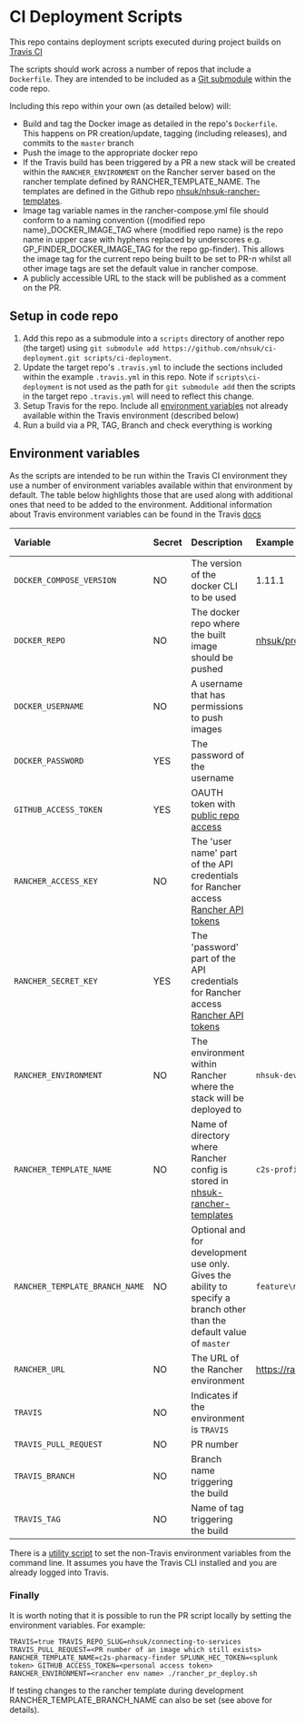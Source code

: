 # CI Deployment Scripts

This repo contains deployment scripts executed during project builds on [Travis CI](https://travis-ci.org)

The scripts should work across a number of repos that include a `Dockerfile`. They are intended to be included as a [Git submodule](https://git-scm.com/docs/git-submodule) within the code repo.

Including this repo within your own (as detailed below) will:
* Build and tag the Docker image as detailed in the repo's `Dockerfile`. This happens on PR creation/update, tagging (including releases), and commits to the `master` branch
* Push the image to the appropriate docker repo
* If the Travis build has been triggered by a PR a new stack will be created within the `RANCHER_ENVIRONMENT` on the Rancher server based on the rancher template defined by RANCHER_TEMPLATE_NAME. The templates are defined in the Github repo [nhsuk/nhsuk-rancher-templates](https://github.com/nhsuk/nhsuk-rancher-templates).
* Image tag variable names in the rancher-compose.yml file should conform to a naming convention ({modified repo name}_DOCKER_IMAGE_TAG where {modified repo name} is the repo name in upper case with hyphens replaced by underscores e.g. GP_FINDER_DOCKER_IMAGE_TAG for the repo gp-finder). This allows the image tag for the current repo being built to be set to PR-_n_ whilst all other image tags are set the default value in rancher compose.
* A publicly accessible URL to the stack will be published as a comment on the PR.

## Setup in code repo

1. Add this repo as a submodule into a `scripts` directory of another repo (the target) using `git submodule add https://github.com/nhsuk/ci-deployment.git scripts/ci-deployment`.
1. Update the target repo's `.travis.yml` to include the sections included within the example `.travis.yml` in this repo. Note if `scripts\ci-deployment` is not used as the path for `git submodule add` then the scripts in the target repo `.travis.yml` will need to reflect this change.
1. Setup Travis for the repo. Include all [environment variables](https://docs.travis-ci.com/user/environment-variables/#Defining-Variables-in-Repository-Settings) not already available within the Travis environment (described below)
1. Run a build via a PR, TAG, Branch and check everything is working

## Environment variables

As the scripts are intended to be run within the Travis CI environment they use a number of environment variables available within that environment by default. The table below highlights those that are used along with additional ones that need to be added to the environment. Additional information about Travis environment variables can be found in the Travis [docs](https://docs.travis-ci.com/user/environment-variables/#Default-Environment-Variables)

| Variable               | Secret | Description| Example | Add to Travis? |
|:---|:---|:---|:---|:---|
| `DOCKER_COMPOSE_VERSION` | NO | The  version of the docker CLI to be used | 1.11.1 | YES |
| `DOCKER_REPO` | NO | The docker repo where the built image should be pushed | [nhsuk/profiles](https://hub.docker.com/r/nhsuk/profiles/) | YES |
| `DOCKER_USERNAME` | NO | A username that has permissions to push images | | YES |
| `DOCKER_PASSWORD` | YES | The password of the username | | YES |
| `GITHUB_ACCESS_TOKEN` | YES | OAUTH token with [public repo access](https://developer.github.com/v3/oauth/#scopes) | | YES |
| `RANCHER_ACCESS_KEY` | NO | The 'user name' part of the API credentials for Rancher access [Rancher API tokens](https://docs.rancher.com/rancher/v1.1/en/api/v1/api-keys/) | | YES |
| `RANCHER_SECRET_KEY` | YES | The 'password' part of the API credentials for Rancher access [Rancher API tokens](https://docs.rancher.com/rancher/v1.1/en/api/v1/api-keys/) | | YES |
| `RANCHER_ENVIRONMENT` | NO | The environment within Rancher where the stack will be deployed to | `nhsuk-dev` | YES |
| `RANCHER_TEMPLATE_NAME`| NO | Name of directory where Rancher config is stored in [nhsuk-rancher-templates](https://github.com/nhsuk/nhsuk-rancher-templates) | `c2s-profiles` | YES |
| `RANCHER_TEMPLATE_BRANCH_NAME`| NO | Optional and for development use only. Gives the ability to specify a branch other than the default value of `master` | `feature\new-template` | OPTIONAL |
| `RANCHER_URL` | NO | The URL of the Rancher environment | https://rancher.nhschoices.net | YES |
| `TRAVIS` | NO | Indicates if the environment is `TRAVIS` | | NO |
| `TRAVIS_PULL_REQUEST` | NO | PR number | | NO |
| `TRAVIS_BRANCH` | NO | Branch name triggering the build | | NO |
| `TRAVIS_TAG` | NO | Name of tag triggering the build | | NO |

There is a [utility script](./configure-travis-env.sh) to set the non-Travis environment variables from the command line.
It assumes you have the Travis CLI installed and you are already logged into Travis.

### Finally

It is worth noting that it is possible to run the PR script locally by setting the environment variables. For example:

 `TRAVIS=true TRAVIS_REPO_SLUG=nhsuk/connecting-to-services TRAVIS_PULL_REQUEST=<PR number of an image which still exists>  RANCHER_TEMPLATE_NAME=c2s-pharmacy-finder SPLUNK_HEC_TOKEN=<splunk token> GITHUB_ACCESS_TOKEN=<personal access token> RANCHER_ENVIRONMENT=<rancher env name> ./rancher_pr_deploy.sh`

 If testing changes to the rancher template during development  RANCHER_TEMPLATE_BRANCH_NAME can also be set (see above for details).

